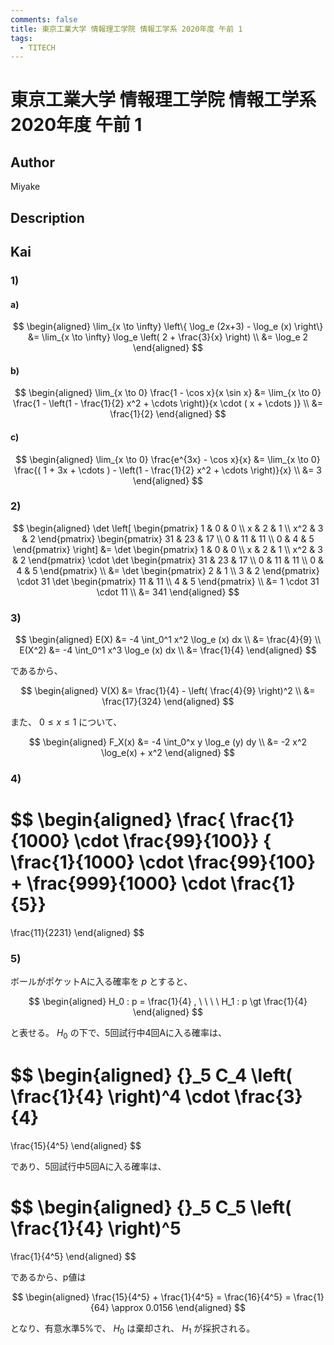 ```yaml
---
comments: false
title: 東京工業大学 情報理工学院 情報工学系 2020年度 午前 1
tags:
  - TITECH
---
```

# 東京工業大学 情報理工学院 情報工学系 2020年度 午前 1

## **Author**
Miyake

## **Description**

## **Kai**
### 1)
#### a)

$$
  \begin{aligned}
  \lim_{x \to \infty}
  \left\{ \log_e (2x+3) - \log_e (x) \right\}
  &=
  \lim_{x \to \infty}
  \log_e \left( 2 + \frac{3}{x} \right)
  \\
  &=
  \log_e 2
  \end{aligned}
$$

#### b)

$$
  \begin{aligned}
  \lim_{x \to 0}
  \frac{1 - \cos x}{x \sin x}
  &=
  \lim_{x \to 0}
  \frac{1 - \left(1 - \frac{1}{2} x^2 + \cdots \right)}{x \cdot ( x + \cdots )}
  \\
  &=
  \frac{1}{2}
  \end{aligned}
$$

#### c)

$$
  \begin{aligned}
  \lim_{x \to 0}
  \frac{e^{3x} - \cos x}{x}
  &=
  \lim_{x \to 0}
  \frac{( 1 + 3x + \cdots ) - \left(1 - \frac{1}{2} x^2 + \cdots \right)}{x}
  \\
  &=
  3
  \end{aligned}
$$

### 2)

$$
\begin{aligned}
\det
\left[
\begin{pmatrix}
1 & 0 & 0 \\ x & 2 & 1 \\ x^2 & 3 & 2
\end{pmatrix}
\begin{pmatrix}
31 & 23 & 17 \\ 0 & 11 & 11 \\ 0 & 4 & 5
\end{pmatrix}
\right]
&=
\det
\begin{pmatrix}
1 & 0 & 0 \\ x & 2 & 1 \\ x^2 & 3 & 2
\end{pmatrix}
\cdot
\det
\begin{pmatrix}
31 & 23 & 17 \\ 0 & 11 & 11 \\ 0 & 4 & 5
\end{pmatrix}
\\
&=
\det
\begin{pmatrix}
2 & 1 \\ 3 & 2
\end{pmatrix}
\cdot
31
\det
\begin{pmatrix}
11 & 11 \\ 4 & 5
\end{pmatrix}
\\
&=
1 \cdot 31 \cdot 11
\\
&=
341
\end{aligned}
$$

### 3)

$$
\begin{aligned}
E(X)
&=
-4 \int_0^1 x^2 \log_e (x) dx
\\
&=
\frac{4}{9}
\\
E(X^2)
&=
-4 \int_0^1 x^3 \log_e (x) dx
\\
&=
\frac{1}{4}
\end{aligned}
$$

であるから、

$$
\begin{aligned}
V(X)
&=
\frac{1}{4} - \left( \frac{4}{9} \right)^2
\\
&=
\frac{17}{324}
\end{aligned}
$$

また、 $0 \leq x \leq 1$ について、

$$
\begin{aligned}
F_X(x)
&=
-4 \int_0^x y \log_e (y) dy
\\
&=
-2 x^2 \log_e(x) + x^2
\end{aligned}
$$

### 4)

$$
  \begin{aligned}
  \frac{ \frac{1}{1000} \cdot \frac{99}{100}}
  { \frac{1}{1000} \cdot \frac{99}{100} + \frac{999}{1000} \cdot \frac{1}{5}}
  =
  \frac{11}{2231}
  \end{aligned}
$$

### 5)
ボールがポケットAに入る確率を $p$ とすると、

$$
\begin{aligned}
H_0 : p = \frac{1}{4}
, \ \ \ \ 
H_1 : p \gt \frac{1}{4}
\end{aligned}
$$

と表せる。
$H_0$ の下で、5回試行中4回Aに入る確率は、

$$
\begin{aligned}
{}_5 C_4 \left( \frac{1}{4} \right)^4 \cdot \frac{3}{4}
=
\frac{15}{4^5}
\end{aligned}
$$

であり、5回試行中5回Aに入る確率は、

$$
\begin{aligned}
{}_5 C_5 \left( \frac{1}{4} \right)^5
=
\frac{1}{4^5}
\end{aligned}
$$

であるから、p値は

$$
\begin{aligned}
\frac{15}{4^5} + \frac{1}{4^5}
= \frac{16}{4^5}
= \frac{1}{64}
\approx
0.0156
\end{aligned}
$$

となり、有意水準5%で、 $H_0$ は棄却され、 $H_1$ が採択される。